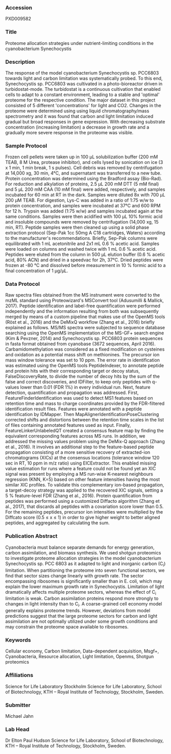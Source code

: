 ### Accession
PXD009582

### Title
Proteome allocation strategies under nutrient-limiting conditions in the cyanobacterium Synechocystis

### Description
The response of the model cyanobacterium Synechocystis sp. PCC6803 towards light and carbon limitation was systematically probed. To this end, Synechocystis sp. PCC6803 was cultivated in a photo-bioreactor driven in turbidostat-mode. The turbidostat is a continuous cultivation that enabled cells to adapt to a constant environment, leading to a stable and 'optimal' proteome for the respective condition. The major dataset in this project consisted of 5 different 'concentrations' for light and CO2. Changes in the proteome were determined using using liquid chromatography/mass spectrometry and it was found that carbon and light limitation induced gradual but broad responses in gene expression. With decreasing substrate concentration (increasing limitation) a decrease in growth rate and a gradually more severe response in the proteome was visible.

### Sample Protocol
Frozen cell pellets were taken up in 100 µL solubilization buffer (200 mM TEAB, 8 M Urea, protease inhibitor), and cells lysed by sonication on ice (3 x 1 min, 1 min break, 1 s pulses). Cell debris was removed by centrifugation at 14,000 xg, 30 min, 4°C, and supernatant was transferred to a new tube. Protein concentration was determined using the Bradford assay (Bio-Rad). For reduction and alkylation of proteins, 2.5 µL 200 mM DTT (5 mM final) and 5 µL 200 mM CAA (10 mM final) were added, respectively, and samples incubated for 60 min at RT in the dark. Samples were diluted 8x with 700 µL 200 µM TEAB. For digestion, Lys-C was added in a ratio of 1:75 w/w to protein concentration, and samples were incubated at 37°C and 600 RPM for 12 h. Trypsin was added (1:75 w/w) and samples incubated again at the same conditions. Samples were then acidified with 100 µL 10% formic acid and insoluble compounds were removed by centrifugation (14,000 xg, 15 min, RT). Peptide samples were then cleaned up using a solid phase extraction protocol (Sep-Pak 1cc 50mg A C18 cartridges, Waters) according to the manufacturer's recommendations. Briefly, Sep-Pak columns were equilibrated with 1 mL  acetonitrile and 2x1 mL 0.6 % acetic acid.  Samples were loaded on columns and washed twice with 1 mL 0.6 % acetic acid. Peptides were eluted from the column in 500 µL elution buffer (0.6 % acetic acid, 80% ACN) and dried in a speedvac for 2h, 37°C. Dried peptides were frozen at -80 °C and dissolved before measurement in 10 % formic acid to a final concentration of 1 µg/µL.

### Data Protocol
Raw spectra files obtained from the MS instrument were converted to the mzML standard using Proteowizard's MSConvert tool (Adusumilli & Mallick, 2017). Peptide identification and label-free quantification were performed independently and the information resulting from both was subsequently merged by means of a custom pipeline that makes use of the OpenMS tools (Röst et al., 2016) and the DeMixQ workflow (Zhang et al., 2016) briefly explained as follows. MS/MS spectra were subjected to sequence database searching using the OpenMS implementation of the MS-GF+ search engine (Kim & Pevzner, 2014) and Synechocystis sp. PCC6803 protein sequences in fasta format obtained from cyanobase (3672 sequences, April 2016). Carbamidomethylation was considered as a fixed modification on cysteines and oxidation as a potential mass shift on methionines. The precursor ion mass window tolerance was set to 10 ppm. The error rate in identification was estimated using the OpenMS tools PeptideIndexer, to annotate peptide and protein hits with their corresponding target or decoy status, FalseDiscoveryRate, to divide the number of decoy hits by the sum of the false and correct discoveries, and IDFilter, to keep only peptides with q-values lower than 0.01 (FDR 1%) in every individual run. Next, feature detection, quantification and propagation was addressed. First, FeatureFinderIdentification was used to detect MS1 features based on retention time and mass to charge coordinates provided by the FDR-filtered identification result files. Features were annotated with a peptide identification by IDMapper. Then MapAlignerIdentificationPoseClustering corrected shifts and distortions between the retention time scales in the list of files containing annotated features used as input. Finally, FeatureLinkerUnlabeledQT created a consensus feature map by finding the equivalent corresponding features across MS runs. In addition, we addressed the missing values problem using the DeMix-Q approach (Zhang et al., 2016). It involves an additional step to the feature-based peptide propagation consisting of a more sensitive recovery of extracted-ion chromatograms (XICs) at the consensus locations (tolerance window 120 sec in RT, 10 ppm in m/z ratio) using EICExtractor. This enabled missing value estimation for runs where a feature could not be found yet an XIC signal was present by employing a MS run-wise K-nearest neighbours regression (KNN, K=5) based on other feature intensities having the most similar XIC profiles. To validate this complementary ion-based propagation, a target-decoy strategy was applied to the recovered XIC signals, setting a 5 % feature-level FDR (Zhang et al., 2016). Protein quantification from peptides was performed using a customized Diffacto algorithm (Zhang et al., 2017), that discards all peptides with a covariation score lower than 0.5. For the remaining peptides, precursor ion intensities were multiplied by the Diffcato score (0.5 ≤ x ≤ 1) in order to give higher weight to better aligned peptides, and aggregated by calculating the sum.

### Publication Abstract
Cyanobacteria must balance separate demands for energy generation, carbon assimilation, and biomass synthesis. We used shotgun proteomics to investigate proteome allocation strategies in the model cyanobacterium Synechocystis sp. PCC 6803 as it adapted to light and inorganic carbon (C<sub>i</sub>) limitation. When partitioning the proteome into seven functional sectors, we find that sector sizes change linearly with growth rate. The sector encompassing ribosomes is significantly smaller than in E.&#xa0;coli, which may explain the lower maximum growth rate in Synechocystis. Limitation of light dramatically affects multiple proteome sectors, whereas the effect of C<sub>i</sub> limitation is weak. Carbon assimilation proteins respond more strongly to changes in light intensity than to C<sub>i</sub>. A&#xa0;coarse-grained cell economy model generally explains proteome trends. However, deviations from model predictions suggest that the large proteome sectors for carbon and light assimilation are not optimally utilized under some growth conditions and may&#xa0;constrain the proteome space available to ribosomes.

### Keywords
Cellular economy, Carbon limitation, Data-dependent acquisition, Msgf+, Cyanobacteria, Resource allocation, Light limitation, Openms, Shotgun proteomics

### Affiliations
Science for Life Laboratory Stockholm
Science for Life Laboratory, School of Biotechnology, KTH – Royal Institute of Technology, Stockholm, Sweden.

### Submitter
Michael Jahn

### Lab Head
Dr Elton Paul Hudson
Science for Life Laboratory, School of Biotechnology, KTH – Royal Institute of Technology, Stockholm, Sweden.


